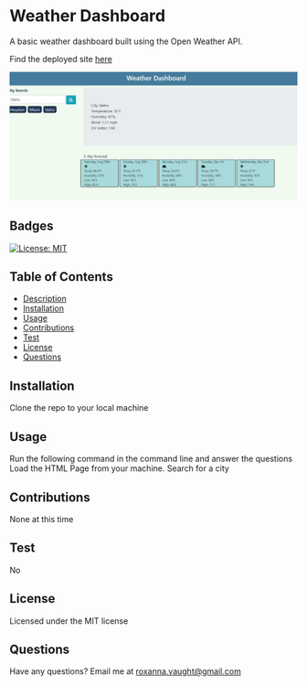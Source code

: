 # Weather Dashboard
  A basic weather dashboard built using the Open Weather API.

  Find the deployed site [here](https://roxyvaught.github.io/Weather-Dashboard/)

  
<img src="assets\screencapture.JPG" />

  ## Badges 
  [![License: MIT](https://img.shields.io/badge/License-MIT-yellow.svg)](https://opensource.org/licenses/MIT)

  ## Table of Contents 
  * [Description](#description)
  * [Installation](#installation)
  * [Usage](#usage)
  * [Contributions](#contributions)
  * [Test](#test)
  * [License](#license)
  * [Questions](#questions)

  ## Installation
  Clone the repo to your local machine
  
  ## Usage
  Run the following command in the command line and answer the questions Load the HTML Page from your machine. Search for a city

  ## Contributions
  None at this time
  
  ## Test
  No

  ## License
  Licensed under the MIT license

  ## Questions
  Have any questions? Email me at roxanna.vaught@gmail.com



